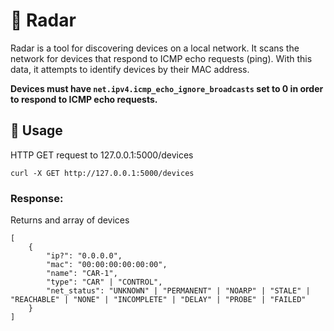 # 📡 Radar

Radar is a tool for discovering devices on a local network. It scans the network for devices that respond to ICMP echo requests (ping). With this data, it attempts to identify devices by their MAC address.

**Devices must have `net.ipv4.icmp_echo_ignore_broadcasts` set to 0 in order to respond to ICMP echo requests.**

## 🚀 Usage
HTTP GET request to 127.0.0.1:5000/devices

```
curl -X GET http://127.0.0.1:5000/devices
```

### Response:
Returns and array of devices
```
[
    {
        "ip?": "0.0.0.0",
        "mac": "00:00:00:00:00:00",
        "name": "CAR-1",
        "type": "CAR" | "CONTROL",
        "net_status": "UNKNOWN" | "PERMANENT" | "NOARP" | "STALE" | "REACHABLE" | "NONE" | "INCOMPLETE" | "DELAY" | "PROBE" | "FAILED"
    }
]
```





